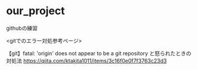# our_project
githubの練習


<gitでのエラー対処参考ページ>

【git】fatal: 'origin' does not appear to be a git repository と怒られたときの対処法
 https://qiita.com/ktakita1011/items/3c16f0e0f7f3763c23d3
